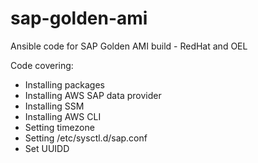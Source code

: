 # sap-golden-ami
Ansible code for SAP Golden AMI build - RedHat and OEL

Code covering:
- Installing packages
- Installing AWS SAP data provider
- Installing SSM
- Installing AWS CLI
- Setting timezone
- Setting /etc/sysctl.d/sap.conf
- Set UUIDD